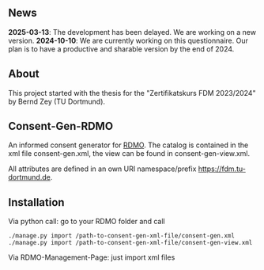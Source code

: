 ## News 
**2025-03-13**: The development has been delayed. We are working on a new version. 
**2024-10-10**: We are currently working on this questionnaire. Our plan is to have a productive and sharable version by the end of 2024.

## About
This project started with the thesis for the "Zertifikatskurs FDM 2023/2024" by Bernd Zey (TU Dortmund). 

## Consent-Gen-RDMO
An informed consent generator for [RDMO](https://github.com/rdmorganiser/rdmo). 
The catalog is contained in the xml file consent-gen.xml, the view can be found in consent-gen-view.xml.

All attributes are defined in an own URI namespace/prefix https://fdm.tu-dortmund.de.  

## Installation
Via python call: 
go to your RDMO folder and call
```
./manage.py import /path-to-consent-gen-xml-file/consent-gen.xml
./manage.py import /path-to-consent-gen-xml-file/consent-gen-view.xml
```

Via RDMO-Management-Page: just import xml files
